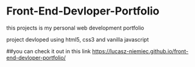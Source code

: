# Front-End-Devloper-Portfolio


this projects is my personal web development portfolio 

project devloped using html5, css3 and vanilla javascript 

##you can check it out in this link  https://lucasz-niemiec.github.io/front-end-devloper-portfolio/
